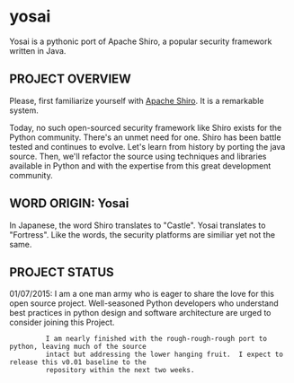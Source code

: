 # yosai

Yosai is a pythonic port of Apache Shiro, a popular security framework written in Java.


PROJECT OVERVIEW
-----------------------------------------------------------------------
Please, first familiarize yourself with [Apache Shiro](http://shiro.apache.org/).  It is a remarkable system.

Today, no such open-sourced security framework like Shiro exists for the Python community.  There's an unmet need for one.  Shiro has been battle tested and continues to evolve.  Let's learn from history by porting the java source.  Then, we'll refactor the source using techniques and libraries available in Python and with the expertise from this great development community.


WORD ORIGIN:  Yosai
-----------------------------------------------------------------------
In Japanese, the word Shiro translates to "Castle".  Yosai translates to "Fortress".  Like the words, the security platforms are similiar yet not the same.



PROJECT STATUS
-----------------------------------------------------------------------
01/07/2015:  I am a one man army who is eager to share the love for this open source project.   Well-seasoned 
             Python developers who understand best practices in python design and software architecture
             are urged to consider joining this Project.
             
             I am nearly finished with the rough-rough-rough port to python, leaving much of the source 
             intact but addressing the lower hanging fruit.  I expect to release this v0.01 baseline to the
             repository within the next two weeks.  
             
             
            
             
             
      
